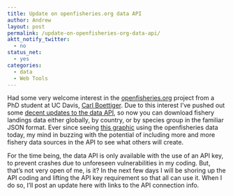 ```yaml
---
title: Update on openfisheries.org data API
author: Andrew
layout: post
permalink: /update-on-openfisheries-org-data-api/
aktt_notify_twitter:
  - no
status_net:
  - yes
categories:
  - data
  - Web Tools
---
```

Had some very welcome interest in the [openfisheries.org][1] project from a PhD student at UC Davis, [Carl Boettiger][2]. Due to this interest I&#8217;ve pushed out some [decent updates to the data API][3], so now you can download fishery landings data either globally, by country, or by species group in the familiar JSON format. Ever since seeing [this graphic][4] using the openfisheries data today, my mind in buzzing with the potential of including more and more fishery data sources in the API to see what others will create. 

For the time being, the data API is only available with the use of an API key, to prevent crashes due to unforeseen vulnerabilities in my coding. But, that&#8217;s not very open of me, is it? In the next few days I will be shoring up the API coding and lifting the API key requirement so that all can use it. When I do so, I&#8217;ll post an update here with links to the API connection info.

 [1]: http://openfisheries.org
 [2]: http://www.carlboettiger.info/
 [3]: http://blog.openfisheries.org/post/12188347967/initial-test-of-the-data-api-with-rfisheries-r-and
 [4]: http://www.carlboettiger.info/archives/3080